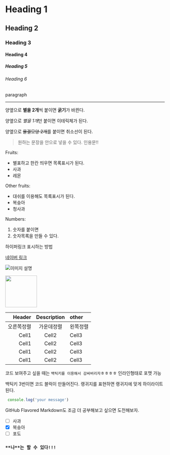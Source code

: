 <!--Heading -->
# Heading 1
## Heading 2
### Heading 3
#### Heading 4
##### Heading 5
###### Heading 6

paragraph

<!--Line-->
___

<!-- Text attributes-->
양옆으로 **별을 2개**씩 붙이면 **굵기**가 바뀐다.

양옆으로 *별을 1개*만 붙이면 이테릭체가 된다.

양옆으로 ~~물결모양 2개~~를 붙이면 취소선이 된다.

<!--Quote(인용구)-->
> 원하는 문장을 안으로 넣을 수 있다. 인용문!!

<!--Bullet list[목록 변환]-->
Fruits:
* 별표하고 한칸 띄우면 목록표시가 된다.
* 사과
* 레몬

Other fruits:
- 대쉬를 이용해도 목록표시가 된다.
- 복숭아
- 청사과

<!-- Numbered list-->
Numbers:
1. 숫자를 붙이면 
2. 숫자목록을 만들 수 있다.

<!--Link-->
하이퍼링크 표시하는 방법 

[네이버 링크](https://www.naver.com/)

<!--이미지-->
![이미지 설명](https://encrypted-tbn0.gstatic.com/images?q=tbn:ANd9GcQW0Z94iqO01RBz7uaesVFC5hG-J4y-ldNCHg&usqp=CAU)

<!-- 이미지2_html 방식 : 크기설정 -->
<img src="https://encrypted-tbn0.gstatic.com/images?q=tbn:ANd9GcQW0Z94iqO01RBz7uaesVFC5hG-J4y-ldNCHg&usqp=CAU" width="100">

<!-- Table -->
| Header|Description|other|
|--:|:--:|:--|
|오른쪽정렬|가운데정렬|왼쪽정렬|
|Cell1|Cell2|Cell3|
|Cell1|Cell2|Cell3|
|Cell1|Cell2|Cell3|
|Cell1|Cell2|Cell3|

<!--code-->
코드 보여주고 싶을 때는 `백틱키를 이용해서 감싸버리자`ㅎㅎㅎㅎ 인라인형태로 포맷 가능

백틱키 3번이면 코드 블럭이 만들어진다.
랭귀지를 표현하면 랭귀지에 맞게 하이라이트 된다. 
```js
 console.log('your message')
```

GitHub Flavored Markdown도 조금 더 공부해보고 싶으면 도전해보자.

<!--체크박스 만들기-->
- [ ] 사과
- [X] 복숭아
- [ ] 포도

<!-- 응원하기 -->
### ```**나**는 할 수 있다!!!```




